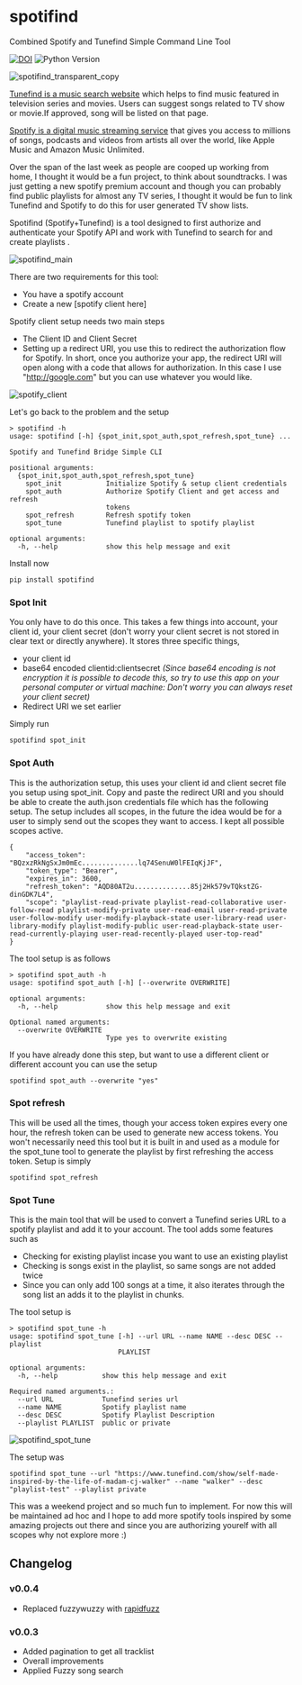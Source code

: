 # spotifind
Combined Spotify and Tunefind Simple Command Line Tool

[![DOI](https://zenodo.org/badge/DOI/10.5281/zenodo.3726351.svg)](https://doi.org/10.5281/zenodo.3726351)
![Python Version](https://img.shields.io/badge/python-%3E%3D3.2-blue)

![spotifind_transparent_copy](https://user-images.githubusercontent.com/6677629/77322716-8489ec80-6cea-11ea-8d1c-bd2b6e598d21.jpg)

[Tunefind is a music search website](https://www.tunefind.com/) which helps to find music featured in television series and movies. Users can suggest songs related to TV show or movie.If approved, song will be listed on that page.

[Spotify is a digital music streaming service](https://www.spotify.com/) that gives you access to millions of songs, podcasts and videos from artists all over the world, like Apple Music and Amazon Music Unlimited.

Over the span of the last week as people are cooped up working from home, I thought it would be a fun project, to think about soundtracks. I was just getting a new spotify premium account and though you can probably find public playlists for almost any TV series, I thought it would be fun to link Tunefind and Spotify to do this for user generated TV show lists.

Spotifind (Spotify+Tunefind) is a tool designed to first authorize and authenticate your Spotify API and work with Tunefind to search for and create playlists .

![spotifind_main](https://user-images.githubusercontent.com/6677629/77280532-fafefe00-6c9a-11ea-9cf8-be0ff9c0f1fd.png)

There are two requirements for this tool:
* You have a spotify account
* Create a new [spotify client here]

Spotify client setup needs two main steps
* The Client ID and Client Secret
* Setting up a redirect URI, you use this to redirect the authorization flow for Spotify. In short, once you authorize your app, the redirect URI will open along with a code that allows for authorization. In this case I use "http://google.com" but you can use whatever you would like.

![spotify_client](https://user-images.githubusercontent.com/6677629/77280925-14547a00-6c9c-11ea-91e3-10d898d96ed7.gif)

Let's go back to the problem and the setup

```
> spotifind -h
usage: spotifind [-h] {spot_init,spot_auth,spot_refresh,spot_tune} ...

Spotify and Tunefind Bridge Simple CLI

positional arguments:
  {spot_init,spot_auth,spot_refresh,spot_tune}
    spot_init           Initialize Spotify & setup client credentials
    spot_auth           Authorize Spotify Client and get access and refresh
                        tokens
    spot_refresh        Refresh spotify token
    spot_tune           Tunefind playlist to spotify playlist

optional arguments:
  -h, --help            show this help message and exit
```

Install now

```
pip install spotifind
```

### Spot Init
You only have to do this once. This takes a few things into account, your client id, your client secret (don't worry your client secret is not stored in clear text or directly anywhere). It stores three specific things,
* your client id
* base64 encoded clientid:clientsecret *(Since base64 encoding is not encryption it is possible to decode this, so try to use this app on your personal computer or virtual machine: Don't worry you can always reset your client secret)*
* Redirect URI we set earlier

Simply run

```
spotifind spot_init
```

### Spot Auth
This is the authorization setup, this uses your client id and client secret file you setup using spot_init. Copy and paste the redirect URI and you should be able to create the auth.json credentials file which has the following setup. The setup includes all scopes, in the future the idea would be for a user to simply send out the scopes they want to access. I kept all possible scopes active.

```
{
    "access_token": "BQzxzRkNgSxJm0mEc..............lq74SenuW0lFEIqKjJF",
    "token_type": "Bearer",
    "expires_in": 3600,
    "refresh_token": "AQD80AT2u..............85j2Hk579vTQkstZG-dinGDK7L4",
    "scope": "playlist-read-private playlist-read-collaborative user-follow-read playlist-modify-private user-read-email user-read-private user-follow-modify user-modify-playback-state user-library-read user-library-modify playlist-modify-public user-read-playback-state user-read-currently-playing user-read-recently-played user-top-read"
}
```

The tool setup is as follows

```
> spotifind spot_auth -h
usage: spotifind spot_auth [-h] [--overwrite OVERWRITE]

optional arguments:
  -h, --help            show this help message and exit

Optional named arguments:
  --overwrite OVERWRITE
                        Type yes to overwrite existing
```
If you have already done this step, but want to use a different client or different account you can use the setup

```
spotifind spot_auth --overwrite "yes"
```

### Spot refresh
This will be used all the times, though your access token expires every one hour, the refresh token can be used to generate new access tokens. You won't necessarily need this tool but it is built in and used as a module for the spot_tune tool to generate the playlist by first refreshing the access token. Setup is simply

```
spotifind spot_refresh
```

### Spot Tune
This is the main tool that will be used to convert a Tunefind series URL to a spotify playlist and add it to your account. The tool adds some features such as
* Checking for existing playlist incase you want to use an existing playlist
* Checking is songs exist in the playlist, so same songs are not added twice
* Since you can only add 100 songs at a time, it also iterates through the song list an adds it to the playlist in chunks.

The tool setup is

```
> spotifind spot_tune -h
usage: spotifind spot_tune [-h] --url URL --name NAME --desc DESC --playlist
                           PLAYLIST

optional arguments:
  -h, --help           show this help message and exit

Required named arguments.:
  --url URL            Tunefind series url
  --name NAME          Spotify playlist name
  --desc DESC          Spotify Playlist Description
  --playlist PLAYLIST  public or private
```

![spotifind_spot_tune](https://user-images.githubusercontent.com/6677629/77282763-3270a900-6ca1-11ea-9a1e-99bf3eb38f8e.gif)

The setup was

```
spotifind spot_tune --url "https://www.tunefind.com/show/self-made-inspired-by-the-life-of-madam-cj-walker" --name "walker" --desc "playlist-test" --playlist private
```

This was a weekend project and so much fun to implement. For now this will be maintained ad hoc and I hope to add more spotify tools inspired by some amazing projects out there and since you are authorizing yourelf with all scopes why not explore more :)

## Changelog

### v0.0.4
* Replaced fuzzywuzzy with [rapidfuzz](https://github.com/samapriya/spotifind/pull/1)

### v0.0.3
* Added pagination to get all tracklist
* Overall improvements
* Applied Fuzzy song search
